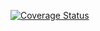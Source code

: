 

[![Coverage Status](https://coveralls.io/repos/github/ferrybig/teamspeak-query/badge.svg?branch=feature%2Fjavadoc-testing-refractor)](https://coveralls.io/github/ferrybig/teamspeak-query?branch=feature%2Fjavadoc-testing-refractor)
